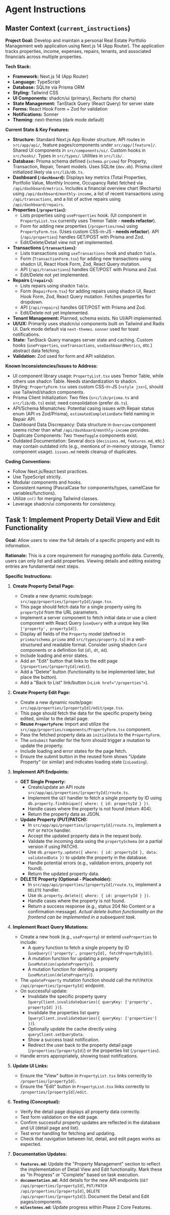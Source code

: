 # Agent Instructions

## Master Context (`current_instructions`)

**Project Goal:** Develop and maintain a personal Real Estate Portfolio Management web application using Next.js 14 (App Router). The application tracks properties, income, expenses, repairs, tenants, and associated financials across multiple properties.

**Tech Stack:**
*   **Framework:** Next.js 14 (App Router)
*   **Language:** TypeScript
*   **Database:** SQLite via Prisma ORM
*   **Styling:** Tailwind CSS
*   **UI Components:** shadcn/ui (primary), Recharts (for charts)
*   **State Management:** TanStack Query (React Query) for server state
*   **Forms:** React Hook Form + Zod for validation
*   **Notifications:** Sonner
*   **Theming:** next-themes (dark mode default)

**Current State & Key Features:**
*   **Structure:** Standard Next.js App Router structure. API routes in `src/app/api/`, feature pages/components under `src/app/[feature]/`. Shared UI components in `src/components/ui/`. Custom hooks in `src/hooks/`. Types in `src/types/`. Utilities in `src/lib/`.
*   **Database:** Prisma schema defined (`schema.prisma`) for Property, Transaction, Repair, Tenant models. Uses SQLite (`dev.db`). Prisma client initialized likely via `src/lib/db.ts`.
*   **Dashboard (`/dashboard`):** Displays key metrics (Total Properties, Portfolio Value, Monthly Income, Occupancy Rate) fetched via `/api/dashboard/metrics`. Includes a financial overview chart (Recharts) using `/api/dashboard/monthly-income`, a list of recent transactions using `/api/transactions`, and a list of active repairs using `/api/dashboard/repairs`.
*   **Properties (`/properties`):**
    *   Lists properties using `useProperties` hook. (UI component in `PropertyList.tsx` currently uses Tremor Table - **needs refactor**).
    *   Form for adding new properties (`/properties/new`) using `PropertyForm.tsx`. (Uses custom CSS-in-JS - **needs refactor**). API (`/api/properties`) handles GET/POST with Prisma and Zod.
    *   Edit/Delete/Detail view not yet implemented.
*   **Transactions (`/transactions`):**
    *   Lists transactions using `useTransactions` hook and shadcn `Table`.
    *   Form (`TransactionForm.tsx`) for adding new transactions using shadcn UI, React Hook Form, Zod, React Query mutation.
    *   API (`/api/transactions`) handles GET/POST with Prisma and Zod.
    *   Edit/Delete not yet implemented.
*   **Repairs (`/repairs`):**
    *   Lists repairs using shadcn `Table`.
    *   Form (`RepairForm.tsx`) for adding repairs using shadcn UI, React Hook Form, Zod, React Query mutation. Fetches properties for dropdown.
    *   API (`/api/repairs`) handles GET/POST with Prisma and Zod.
    *   Edit/Delete not yet implemented.
*   **Tenant Management:** Planned, schema exists. No UI/API implemented.
*   **UI/UX:** Primarily uses shadcn/ui components built on Tailwind and Radix UI. Dark mode default via `next-themes`. `sonner` used for toast notifications.
*   **State:** TanStack Query manages server state and caching. Custom hooks (`useProperties`, `useTransactions`, `useDashboardMetrics`, etc.) abstract data fetching.
*   **Validation:** Zod used for form and API validation.

**Known Inconsistencies/Issues to Address:**
*   UI component library usage: `PropertyList.tsx` uses Tremor Table, while others use shadcn Table. Needs standardization to shadcn.
*   Styling: `PropertyForm.tsx` uses custom CSS-in-JS (`<style jsx>`), should use Tailwind/shadcn components.
*   Prisma Client Initialization: Two files (`src/lib/prisma.ts` and `src/lib/db.ts`) exist; need consolidation (prefer `db.ts`).
*   API/Schema Mismatches: Potential casing issues with Repair status enum (API vs Zod/Prisma), `estimatedCompletionDate` field naming in Repair API.
*   Dashboard Data Discrepancy: Data structure in `Overview` component seems richer than what `/api/dashboard/monthly-income` provides.
*   Duplicate Components: Two `ThemeToggle` components exist.
*   Outdated Documentation: Several docs (`decisions.md`, `features.md`, etc.) may contain outdated info (e.g., mentions of in-memory storage, Tremor component usage). `issues.md` needs cleanup of duplicates.

**Coding Conventions:**
*   Follow Next.js/React best practices.
*   Use TypeScript strictly.
*   Modular components and hooks.
*   Consistent naming (PascalCase for components/types, camelCase for variables/functions).
*   Utilize `cn()` for merging Tailwind classes.
*   Leverage shadcn/ui components for consistency.

## Task 1: Implement Property Detail View and Edit Functionality

**Goal:** Allow users to view the full details of a specific property and edit its information.

**Rationale:** This is a core requirement for managing portfolio data. Currently, users can only list and add properties. Viewing details and editing existing entries are fundamental next steps.

**Specific Instructions:**

1.  **Create Property Detail Page:**
    *   Create a new dynamic route/page: `src/app/properties/[propertyId]/page.tsx`.
    *   This page should fetch data for a single property using its `propertyId` from the URL parameters.
    *   Implement a server component to fetch initial data or use a client component with React Query (`useQuery` with a unique key like `['property', propertyId]`).
    *   Display all fields of the `Property` model (defined in `prisma/schema.prisma` and `src/types/property.ts`) in a well-structured and readable format. Consider using shadcn `Card` components or a definition list (`dl`, `dt`, `dd`).
    *   Include loading and error states.
    *   Add an "Edit" button that links to the edit page (`/properties/[propertyId]/edit`).
    *   Add a "Delete" button (functionality to be implemented later, but place the button).
    *   Add a "Back to List" link/button (`<Link href="/properties">`).

2.  **Create Property Edit Page:**
    *   Create a new dynamic route/page: `src/app/properties/[propertyId]/edit/page.tsx`.
    *   This page should fetch the data for the specific property being edited, similar to the detail page.
    *   **Reuse `PropertyForm`:** Import and utilize the `src/app/properties/components/PropertyForm.tsx` component.
    *   Pass the fetched property data as `initialData` to the `PropertyForm`.
    *   The `onSubmit` handler for the form should trigger a mutation to update the property.
    *   Include loading and error states for the page fetch.
    *   Ensure the submit button in the reused form shows "Update Property" (or similar) and indicates loading state (`isLoading`).

3.  **Implement API Endpoints:**
    *   **GET Single Property:**
        *   Create/update an API route `src/app/api/properties/[propertyId]/route.ts`.
        *   Implement the `GET` handler to fetch a single property by ID using `db.property.findUnique({ where: { id: propertyId } })`.
        *   Handle cases where the property is not found (return 404).
        *   Return the property data as JSON.
    *   **Update Property (PUT/PATCH):**
        *   In `src/app/api/properties/[propertyId]/route.ts`, implement a `PUT` or `PATCH` handler.
        *   Accept the updated property data in the request body.
        *   Validate the incoming data using the `propertySchema` (or a partial version if using PATCH).
        *   Use `db.property.update({ where: { id: propertyId }, data: validatedData })` to update the property in the database.
        *   Handle potential errors (e.g., validation errors, property not found).
        *   Return the updated property data.
    *   **DELETE Property (Optional - Placeholder):**
        *   In `src/app/api/properties/[propertyId]/route.ts`, implement a `DELETE` handler.
        *   Use `db.property.delete({ where: { id: propertyId } })`.
        *   Handle cases where the property is not found.
        *   Return a success response (e.g., status 204 No Content or a confirmation message). *Actual delete button functionality on the frontend can be implemented in a subsequent task.*

4.  **Implement React Query Mutations:**
    *   Create a new hook (e.g., `useProperty`) or extend `useProperties` to include:
        *   A query function to fetch a single property by ID (`useQuery(['property', propertyId], fetchPropertyById)`).
        *   A mutation function for updating a property (`useMutation(updateProperty)`).
        *   A mutation function for deleting a property (`useMutation(deleteProperty)`).
    *   The `updateProperty` mutation function should call the `PUT`/`PATCH /api/properties/[propertyId]` endpoint.
    *   On successful update:
        *   Invalidate the specific property query (`queryClient.invalidateQueries({ queryKey: ['property', propertyId] })`).
        *   Invalidate the properties list query (`queryClient.invalidateQueries({ queryKey: ['properties'] })`).
        *   Optionally update the cache directly using `queryClient.setQueryData`.
        *   Show a success toast notification.
        *   Redirect the user back to the property detail page (`/properties/[propertyId]`) or the properties list (`/properties`).
    *   Handle errors appropriately, showing toast notifications.

5.  **Update UI Links:**
    *   Ensure the "View" button in `PropertyList.tsx` links correctly to `/properties/[propertyId]`.
    *   Ensure the "Edit" button in `PropertyList.tsx` links correctly to `/properties/[propertyId]/edit`.

6.  **Testing (Conceptual):**
    *   Verify the detail page displays all property data correctly.
    *   Test form validation on the edit page.
    *   Confirm successful property updates are reflected in the database and UI (detail page and list).
    *   Test error handling for fetching and updating.
    *   Check that navigation between list, detail, and edit pages works as expected.

7.  **Documentation Updates:**
    *   **`features.md`:** Update the "Property Management" section to reflect the implementation of Detail View and Edit functionality. Mark these as "In Progress" or "Complete" based on task execution.
    *   **`documentation.md`:** Add details for the new API endpoints (`GET /api/properties/[propertyId]`, `PUT/PATCH /api/properties/[propertyId]`, `DELETE /api/properties/[propertyId]`). Document the Detail and Edit pages/components.
    *   **`milestones.md`:** Update progress within Phase 2 Core Features.